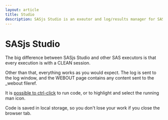 ```yaml
---
layout: article
title: Studio
description: SASjs Studio is an exeutor and log/results manager for SAS code
---
```


# SASjs Studio

The big difference between SASjs Studio and other SAS executors is that every execution is with a CLEAN session.

Other than that, everything works as you would expect.  The log is sent to the log window, and the WEBOUT page contains any content sent to the _webout fileref.

It is [possible to ctrl-click](https://github.com/sasjs/server/issues/119#issuecomment-1100668248) to run code, or to highlight and select the running man icon.

Code is saved in local storage, so you don't lose your work if you close the browser tab.

